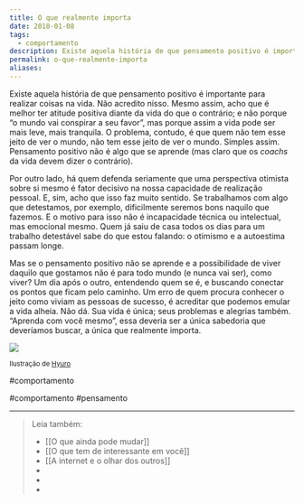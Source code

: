 ```yaml
---
title: O que realmente importa
date: 2018-01-08
tags:
  - comportamento
description: Existe aquela história de que pensamento positivo é importante para realizar coisas na vida. Não acredito nisso.
permalink: o-que-realmente-importa
aliases:
---
```

Existe aquela história de que pensamento positivo é importante para realizar coisas na vida. Não acredito nisso. Mesmo assim, acho que é melhor ter atitude positiva diante da vida do que o contrário; e não porque “o mundo vai conspirar a seu favor”, mas porque assim a vida pode ser mais leve, mais tranquila. O problema, contudo, é que quem não tem esse jeito de ver o mundo, não tem esse jeito de ver o mundo. Simples assim. Pensamento positivo não é algo que se aprende (mas claro que os _coachs_ da vida devem dizer o contrário).

Por outro lado, há quem defenda seriamente que uma perspectiva otimista sobre si mesmo é fator decisivo na nossa capacidade de realização pessoal. E, sim, acho que isso faz muito sentido. Se trabalhamos com algo que detestamos, por exemplo, dificilmente seremos bons naquilo que fazemos. E o motivo para isso não é incapacidade técnica ou intelectual, mas emocional mesmo. Quem já saiu de casa todos os dias para um trabalho detestável sabe do que estou falando: o otimismo e a autoestima passam longe.

Mas se o pensamento positivo não se aprende e a possibilidade de viver daquilo que gostamos não é para todo mundo (e nunca vai ser), como viver? Um dia após o outro, entendendo quem se é, e buscando conectar os pontos que ficam pelo caminho. Um erro de quem procura conhecer o jeito como viviam as pessoas de sucesso, é acreditar que podemos emular a vida alheia. Não dá. Sua vida é única; seus problemas e alegrias também. “Aprenda com você mesmo”, essa deveria ser a única sabedoria que deveríamos buscar, a única que realmente importa.

![](https://cdn-images-1.medium.com/max/800/0*_DEiew1zQt35XgV1.jpg)

<small>Ilustração de <a href="http://www.hyuro.es/">Hyuro</a></small>

#comportamento 


#comportamento #pensamento

---



> Leia também:
> - [[O que ainda pode mudar]]
> - [[O que tem de interessante em você]]
> - [[A internet e o olhar dos outros]]
> -
> -
> -